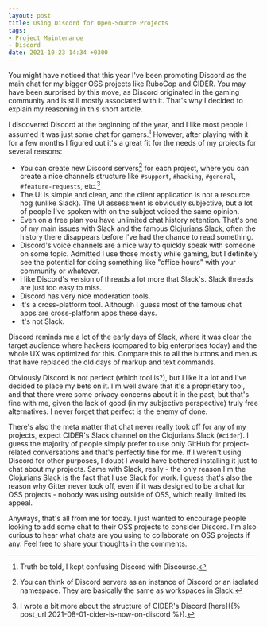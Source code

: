 ```yaml
---
layout: post
title: Using Discord for Open-Source Projects
tags:
- Project Maintenance
- Discord
date: 2021-10-23 14:34 +0300
---
```

You might have noticed that this year I've been promoting Discord
as the main chat for my bigger OSS projects like RuboCop and CIDER.
You may have been surprised by this move, as Discord originated
in the gaming community and is still mostly associated with it.
That's why I decided to explain my reasoning in this short article.

I discovered Discord at the beginning of the year, and I like most people
I assumed it was just some chat for gamers.[^1] However, after playing with it
for a few months I figured out it's a great fit for the needs of my projects
for several reasons:

* You can create new Discord servers[^2] for each project, where you can create a nice channels structure like `#support`, `#hacking`, `#general`, `#feature-requests`, etc.[^3]
* The UI is simple and clean, and the client application is not a resource hog (unlike Slack). The UI assessment is obviously subjective, but a lot of people I've spoken with on the subject voiced the same opinion.
* Even on a free plan you have unlimited chat history retention. That's one of my main
issues with Slack and the famous [Clojurians Slack](https://clojurians.slack.com/), often the history there
disappears before I've had the chance to read something.
* Discord's voice channels are a nice way to quickly speak with someone on some topic. Admitted I use those mostly while gaming, but I definitely see the potential for
doing something like "office hours" with your community or whatever.
* I like Discord's version of threads a lot more that Slack's. Slack threads are just too easy to miss.
* Discord has very nice moderation tools.
* It's a cross-platform tool. Although I guess most of the famous chat apps are cross-platform apps these days.
* It's not Slack.

Discord reminds me a lot of the early days of Slack, where it was clear the target
audience where hackers (compared to big enterprises today) and the whole UX was
optimized for this. Compare this to all the buttons and menus that have replaced the old
days of markup and text commands.

Obviously Discord is not perfect (which tool is?), but I like it a lot and I've decided to place my bets on it. I'm well aware that it's a proprietary tool, and that there were some privacy concerns about it in the past, but that's fine with me, given the lack of good (in my subjective perspective) truly free alternatives. I never forget that perfect is the enemy of done.

There's also the meta matter that chat never really took off for any of my projects, expect
CIDER's Slack channel on the Clojurians Slack (`#cider`). I guess the majority of people simply
prefer to use only GitHub for project-related conversations and that's perfectly fine for me. If I weren't using Discord for other purposes, I doubt I would have bothered installing it just to chat about my projects. Same with Slack, really - the only reason I'm the Clojurians Slack is the fact that I use Slack for work.
I guess that's also the reason why Gitter never took off, even if it was designed to be a chat for OSS projects - nobody was using outside of OSS, which really
limited its appeal.

Anyways, that's all from me for today. I just wanted to encourage people looking to
add some chat to their OSS projects to consider Discord. I'm also curious to hear what chats
are you using to collaborate on OSS projects if any. Feel free to share your thoughts in the comments.

[^1]: Truth be told, I kept confusing Discord with Discourse.
[^2]: You can think of Discord servers as an instance of Discord or an isolated namespace. They are basically the same as workspaces in Slack.
[^3]: I wrote a bit more about the structure of CIDER's Discord [here]({% post_url 2021-08-01-cider-is-now-on-discord %}).
